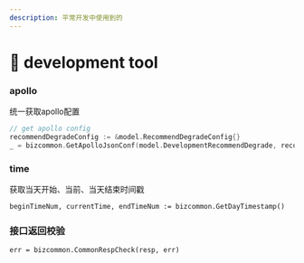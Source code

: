```yaml
---
description: 平常开发中使用到的
---
```


# 🔧 development tool

### apollo

统一获取apollo配置

```go
// get apollo config
recommendDegradeConfig := &model.RecommendDegradeConfig{}
_ = bizcommon.GetApolloJsonConf(model.DevelopmentRecommendDegrade, recommendDegradeConfig)

```



### time

获取当天开始、当前、当天结束时间戳

```
beginTimeNum, currentTime, endTimeNum := bizcommon.GetDayTimestamp()
```



### 接口返回校验

```
err = bizcommon.CommonRespCheck(resp, err)
```

